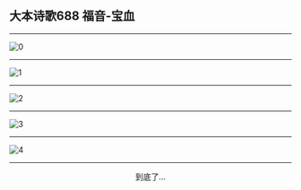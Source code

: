 
## 大本诗歌688 福音-宝血
        
<div id="aplayer0"></div>

---

<img alt="0" data-original="https://cdn.jsdelivr.net/gh/k34869/shi/data/d0683/0">

---

<img alt="1" data-original="https://cdn.jsdelivr.net/gh/k34869/shi/data/d0683/1">

---

<img alt="2" data-original="https://cdn.jsdelivr.net/gh/k34869/shi/data/d0683/2">

---

<img alt="3" data-original="https://cdn.jsdelivr.net/gh/k34869/shi/data/d0683/3">

---

<img alt="4" data-original="https://cdn.jsdelivr.net/gh/k34869/shi/data/d0683/4">

---

<p style="text-align: center">到底了...</p>

<script src="/js/dist-view.js"></script>

<script>
MAIN.id = 'd0683';
        
const ap0 = new APlayer({
    container: document.getElementById('aplayer0'),
    volume: 1,
    loop: 'none',
    preload: 'none',
    audio: [{
        name: '大本诗歌688.mp3',
        artist: '大本诗歌',
        url: 'https://res.wx.qq.com/voice/getvoice?mediaid=MzI0NTk3MDM5M18yMjQ3NDk2MjY2',
        cover: '/favicon'
    }]
});
</script>
